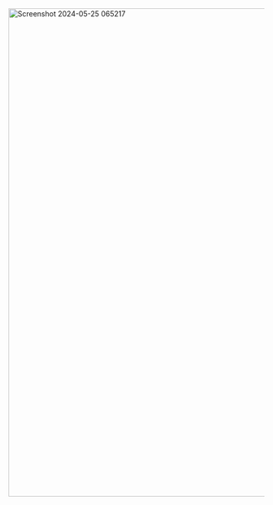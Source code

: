 <img width="959" alt="Screenshot 2024-05-25 065217" src="https://github.com/jatinn27/Web-Dev-MiniProjects/assets/122196729/4df07126-f88d-472d-906a-c5f370e52634">
